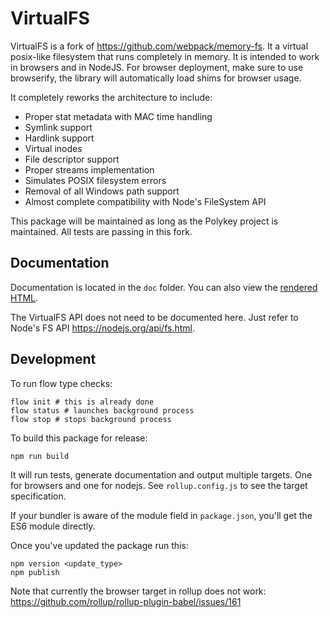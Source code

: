 # VirtualFS

VirtualFS is a fork of https://github.com/webpack/memory-fs. It a virtual posix-like filesystem that runs completely in memory. It is intended to work in browsers and in NodeJS. For browser deployment, make sure to use browserify, the library will automatically load shims for browser usage.

It completely reworks the architecture to include:

* Proper stat metadata with MAC time handling
* Symlink support
* Hardlink support
* Virtual inodes
* File descriptor support
* Proper streams implementation
* Simulates POSIX filesystem errors
* Removal of all Windows path support
* Almost complete compatibility with Node's FileSystem API

This package will be maintained as long as the Polykey project is maintained. All tests are passing in this fork.

Documentation
--------------

Documentation is located in the `doc` folder. You can also view the [rendered HTML](https://cdn.rawgit.com/MatrixAI/js-virtualfs/23a494a0/doc/index.html).

The VirtualFS API does not need to be documented here. Just refer to Node's FS API https://nodejs.org/api/fs.html.

Development
-------------

To run flow type checks:

```
flow init # this is already done
flow status # launches background process
flow stop # stops background process
```

To build this package for release:

```
npm run build
```

It will run tests, generate documentation and output multiple targets. One for browsers and one for nodejs. See `rollup.config.js` to see the target specification.

If your bundler is aware of the module field in `package.json`, you'll get the ES6 module directly.

Once you've updated the package run this:

```
npm version <update_type>
npm publish
```

Note that currently the browser target in rollup does not work: https://github.com/rollup/rollup-plugin-babel/issues/161
